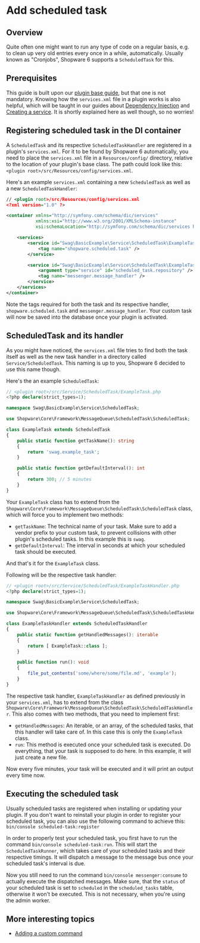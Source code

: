 # Add scheduled task

## Overview

Quite often one might want to run any type of code on a regular basis, e.g. to clean up very old entries every once in a while, automatically. Usually known as "Cronjobs", Shopware 6 supports a `ScheduledTask` for this.

## Prerequisites

This guide is built upon our [plugin base guide](../plugin-base-guide.md), but that one is not mandatory. Knowing how the `services.xml` file in a plugin works is also helpful, which will be taught in our guides about [Dependency Injection](dependency-injection.md) and [Creating a service](add-custom-service.md). It is shortly explained here as well though, so no worries!

## Registering scheduled task in the DI container

A `ScheduledTask` and its respective `ScheduledTaskHandler` are registered in a plugin's `services.xml`. For it to be found by Shopware 6 automatically, you need to place the `services.xml` file in a `Resources/config/` directory, relative to the location of your plugin's base class. The path could look like this: `<plugin root>/src/Resources/config/services.xml`.

Here's an example `services.xml` containing a new `ScheduledTask` as well as a new `ScheduledTaskHandler`:

```xml
// <plugin root>/src/Resources/config/services.xml
<?xml version="1.0" ?>

<container xmlns="http://symfony.com/schema/dic/services"
           xmlns:xsi="http://www.w3.org/2001/XMLSchema-instance"
           xsi:schemaLocation="http://symfony.com/schema/dic/services http://symfony.com/schema/dic/services/services-1.0.xsd">

    <services>
        <service id="Swag\BasicExample\Service\ScheduledTask\ExampleTask">
            <tag name="shopware.scheduled.task" />
        </service>

        <service id="Swag\BasicExample\Service\ScheduledTask\ExampleTaskHandler">
            <argument type="service" id="scheduled_task.repository" />
            <tag name="messenger.message_handler" />
        </service>
    </services>
</container>
```

Note the tags required for both the task and its respective handler, `shopware.scheduled.task` and `messenger.message_handler`. Your custom task will now be saved into the database once your plugin is activated.

## ScheduledTask and its handler

As you might have noticed, the `services.xml` file tries to find both the task itself as well as the new task handler in a directory called `Service/ScheduledTask`. This naming is up to you, Shopware 6 decided to use this name though.

Here's the an example `ScheduledTask`:

```php
// <plugin root>/src/Service/ScheduledTask/ExampleTask.php
<?php declare(strict_types=1);

namespace Swag\BasicExample\Service\ScheduledTask;

use Shopware\Core\Framework\MessageQueue\ScheduledTask\ScheduledTask;

class ExampleTask extends ScheduledTask
{
    public static function getTaskName(): string
    {
        return 'swag.example_task';
    }

    public static function getDefaultInterval(): int
    {
        return 300; // 5 minutes
    }
}
```

Your `ExampleTask` class has to extend from the `Shopware\Core\Framework\MessageQueue\ScheduledTask\ScheduledTask` class, which will force you to implement two methods:

* `getTaskName`: The technical name of your task. Make sure to add a vendor prefix to your custom task, to prevent collisions with other plugin's scheduled tasks. In this example this is `swag`.
* `getDefaultInterval`: The interval in seconds at which your scheduled task should be executed.

And that's it for the `ExampleTask` class.

Following will be the respective task handler:

```php
// <plugin root>/src/Service/ScheduledTask/ExampleTaskHandler.php
<?php declare(strict_types=1);

namespace Swag\BasicExample\Service\ScheduledTask;

use Shopware\Core\Framework\MessageQueue\ScheduledTask\ScheduledTaskHandler;

class ExampleTaskHandler extends ScheduledTaskHandler
{
    public static function getHandledMessages(): iterable
    {
        return [ ExampleTask::class ];
    }

    public function run(): void
    {
        file_put_contents('some/where/some/file.md', 'example');
    }
}
```

The respective task handler, `ExampleTaskHandler` as defined previously in your `services.xml`, has to extend from the class `Shopware\Core\Framework\MessageQueue\ScheduledTask\ScheduledTaskHandler`. This also comes with two methods, that you need to implement first:

* `getHandledMessages`: An iterable, or an array, of the scheduled tasks, that this handler will take care of. In this case this is only the `ExampleTask` class.
* `run`: This method is executed once your scheduled task is executed. Do everything, that your task is supposed to do here. In this example, it will just create a new file.

Now every five minutes, your task will be executed and it will print an output every time now.

## Executing the scheduled task

Usually scheduled tasks are registered when installing or updating your plugin. If you don't want to reinstall your plugin in order to register your scheduled task, you can also use the following command to achieve this:   
 `bin/console scheduled-task:register`

In order to properly test your scheduled task, you first have to run the command `bin/console scheduled-task:run`. This will start the `ScheduledTaskRunner`, which takes care of your scheduled tasks and their respective timings. It will dispatch a message to the message bus once your scheduled task's interval is due.

Now you still need to run the command `bin/console messenger:consume` to actually execute the dispatched messages. Make sure, that the `status` of your scheduled task is set to `scheduled` in the `scheduled_tasks` table, otherwise it won't be executed. This is not necessary, when you're using the admin worker.

## More interesting topics

* [Adding a custom command](add-custom-commands.md)
